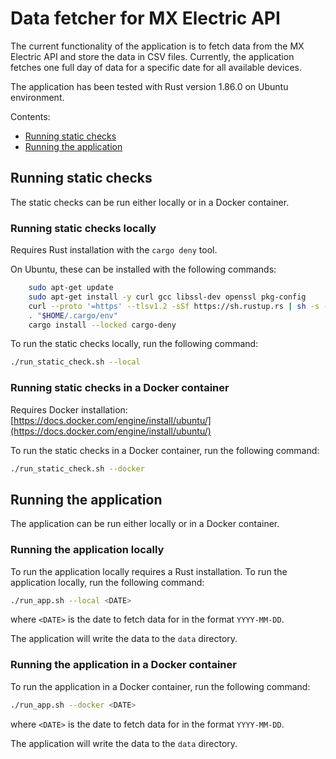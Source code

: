 # Data fetcher for MX Electric API

The current functionality of the application is to fetch data from the MX Electric API and store the data in CSV files.
Currently, the application fetches one full day of data for a specific date for all available devices.

The application has been tested with Rust version 1.86.0 on Ubuntu environment.

Contents:

- [Running static checks](#running-static-checks)
- [Running the application](#running-the-application)

## Running static checks

The static checks can be run either locally or in a Docker container.

### Running static checks locally

Requires Rust installation with the `cargo deny` tool.

On Ubuntu, these can be installed with the following commands:

```bash
    sudo apt-get update
    sudo apt-get install -y curl gcc libssl-dev openssl pkg-config
    curl --proto '=https' --tlsv1.2 -sSf https://sh.rustup.rs | sh -s -- -y
    . "$HOME/.cargo/env"
    cargo install --locked cargo-deny
```

To run the static checks locally, run the following command:

```bash
./run_static_check.sh --local
```

### Running static checks in a Docker container

Requires Docker installation: [https://docs.docker.com/engine/install/ubuntu/](https://docs.docker.com/engine/install/ubuntu/)

To run the static checks in a Docker container, run the following command:

```bash
./run_static_check.sh --docker
```

## Running the application

The application can be run either locally or in a Docker container.

### Running the application locally

To run the application locally requires a Rust installation. To run the application locally, run the following command:

```bash
./run_app.sh --local <DATE>
```

where `<DATE>` is the date to fetch data for in the format `YYYY-MM-DD`.

The application will write the data to the `data` directory.

### Running the application in a Docker container

To run the application in a Docker container, run the following command:

```bash
./run_app.sh --docker <DATE>
```

where `<DATE>` is the date to fetch data for in the format `YYYY-MM-DD`.

The application will write the data to the `data` directory.
